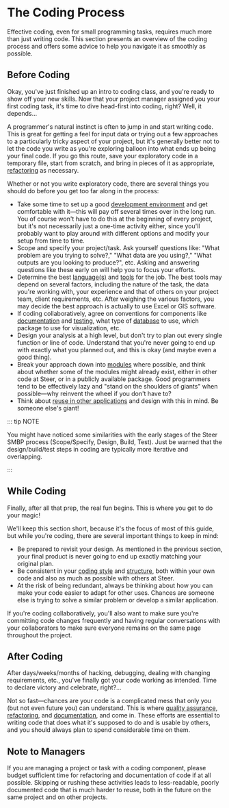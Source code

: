 # The Coding Process

Effective coding, even for small programming tasks, requires much more than just
writing code. This section presents an overview of the coding process and offers
some advice to help you navigate it as smoothly as possible.

## Before Coding

Okay, you've just finished up an intro to coding class, and you're ready to show
off your new skills. Now that your project manager assigned you your first
coding task, it's time to dive head-first into coding, right? Well, it
depends...

A programmer's natural instinct is often to jump in and start writing code. This
is great for getting a feel for input data or trying out a few approaches to a
particularly tricky aspect of your project, but it's generally better not to let
the code you write as you're exploring balloon into what ends up being your
final code. If you go this route, save your exploratory code in a temporary
file, start from scratch, and bring in pieces of it as appropriate,
[refactoring](refactoring.md) as necessary.

Whether or not you write exploratory code, there are several things you should
do before you get too far along in the process:

* Take some time to set up a good
  [development environment](tools.md#text-editors-ides) and get comfortable with
  it—this will pay off several times over in the long run. You of course won't
  have to do this at the beginning of every project, but it's not necessarily
  just a one-time activity either, since you'll probably want to play around
  with different options and modify your setup from time to time.
* Scope and specify your project/task. Ask yourself questions like: "What
  problem are you trying to solve?," "What data are you using?," "What outputs
  are you looking to produce?", etc. Asking and answering questions like these
  early on will help you to focus your efforts.
* Determine the best [language(s)](languages.md) and [tools](tools.md) for the
  job. The best tools may depend on several factors, including the nature of the
  task, the data you're working with, your experience and that of others on your
  project team, client requirements, etc. After weighing the various factors,
  you may decide the best approach is actually to use Excel or GIS software.
* If coding collaboratively, agree on conventions for components like
  [documentation](documentation.md) and [testing](testing.md), what type of
  [database](data.md#databases) to use, which package to use for visualization,
  etc.
* Design your analysis at a high level, but don't try to plan out every single
  function or line of code. Understand that you're never going to end up with
  exactly what you planned out, and this is okay (and maybe even a good thing).
* Break your approach down into [modules](code_structure.md#modularity) where
  possible, and think about whether some of the modules might already exist,
  either in other code at Steer, or in a publicly available package. Good
  programmers tend to be effectively lazy and "stand on the shoulders of giants"
  when possible—why reinvent the wheel if you don't have to?
* Think about [reuse in other applications](code_structure.md#portability) and
  design with this in mind. Be someone else's giant!

::: tip NOTE

You might have noticed some similarities with the early stages of the Steer SMBP
process (Scope/Specify, Design, Build, Test). Just be warned that the
design/build/test steps in coding are typically more iterative and overlapping.

:::

## While Coding

Finally, after all that prep, the real fun begins. This is where you get to do
your magic!

We'll keep this section short, because it's the focus of most of this guide, but
while you're coding, there are several important things to keep in mind:

* Be prepared to revisit your design. As mentioned in the previous section, your
  final product is never going to end up exactly matching your original plan.
* Be consistent in your [coding style](code_style.md) and
  [structure](code_structure.md), both within your own code and also as much as
  possible with others at Steer.
* At the risk of being redundant, always be thinking about how you can make your
  code easier to adapt for other uses. Chances are someone else is trying to
  solve a similar problem or develop a similar application.

If you're coding collaboratively, you'll also want to make sure you're
committing code changes frequently and having regular conversations with your
collaborators to make sure everyone remains on the same page throughout the
project.

## After Coding

After days/weeks/months of hacking, debugging, dealing with changing
requirements, etc., you've finally got your code working as intended. Time to
declare victory and celebrate, right?...

Not so fast—chances are your code is a complicated mess that only you (but not
even future you) can understand. This is where
[quality assurance](quality_assurance.md), [refactoring](refactoring.md), and
[documentation](documentation.md), and come in. These efforts are essential to
writing code that does what it's supposed to do and is usable by others, and you
should always plan to spend considerable time on them.

## Note to Managers

If you are managing a project or task with a coding component, please budget
sufficient time for refactoring and documentation of code if at all possible.
Skipping or rushing these activities leads to less-readable, poorly documented
code that is much harder to reuse, both in the future on the same project and on
other projects.
